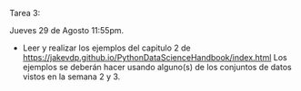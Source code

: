 Tarea 3:

Jueves  29 de Agosto 11:55pm.

- Leer y realizar los ejemplos del capitulo 2 de https://jakevdp.github.io/PythonDataScienceHandbook/index.html Los ejemplos se deberán hacer usando alguno(s) de los conjuntos de datos vistos en la semana 2 y 3. 
